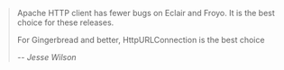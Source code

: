 > Apache HTTP client has fewer bugs on Eclair and Froyo.
> It is the best choice for these releases.
>
> For Gingerbread and better, HttpURLConnection is the best choice
>
> -- <cite>Jesse Wilson</cite>
